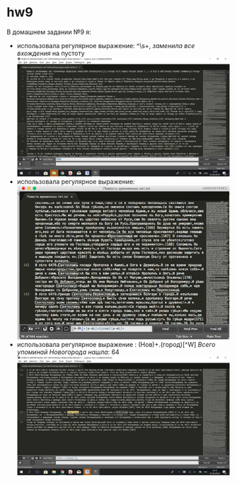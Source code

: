 # hw9
В домашнем задании №9 я:
- использовала регулярное выражение: ^\s+, *заменила все вхождения* на пустоту
![alt-текст](https://raw.githubusercontent.com/kristinamalkova/hw9/master/2018-06-01_15-20-48.png)
- использовала регулярное выражение:
![alt-текст](https://raw.githubusercontent.com/kristinamalkova/hw9/master/%D0%BA%D0%BD%D1%8F%D0%B7%D1%8C%D1%8F.png)
- использовала регулярное выражение : (Нов)+.(город)[^W] *Всего упоминай Новогорода нашла*: 64
![alt-текст](https://raw.githubusercontent.com/kristinamalkova/hw9/master/2018-06-01_16-15-37.png)
